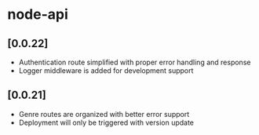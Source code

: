 # node-api

## [0.0.22]

- Authentication route simplified with proper error handling and response
- Logger middleware is added for development support

## [0.0.21]

- Genre routes are organized with better error support
- Deployment will only be triggered with version update
